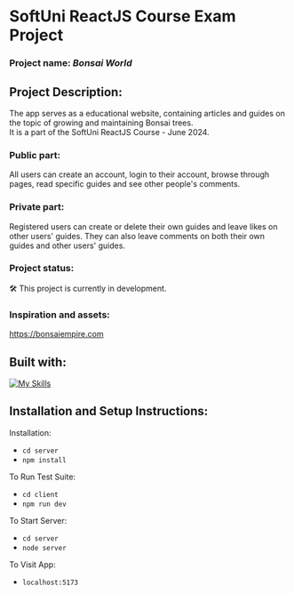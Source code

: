 # SoftUni ReactJS Course Exam Project
### Project name: _Bonsai World_

## Project Description:
The app serves as a educational website, containing articles and guides on the topic of growing and maintaining Bonsai trees. <br>
It is a part of the SoftUni ReactJS Course - June 2024.
### Public part:
All users can create an account, login to their account, browse through pages, read specific guides and see other people's comments.
### Private part:
Registered users can create or delete their own guides and leave likes on other users' guides. They can also leave comments on both their own guides and other users' guides.

### Project status:
:hammer_and_wrench: This project is currently in development.

### Inspiration and assets:
https://bonsaiempire.com

## Built with:
[![My Skills](https://skillicons.dev/icons?i=js,react,tailwind,html,css)](https://skillicons.dev)

## Installation and Setup Instructions:

Installation:
- `cd server`
- `npm install`  

To Run Test Suite:  
- `cd client`
- `npm run dev`  

To Start Server:
- `cd server`
- `node server`  

To Visit App:

- `localhost:5173`


